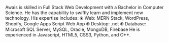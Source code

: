 Awais is skilled in Full Stack Web Development with a Bachelor in Computer Science. He has the capability to swiftly learn and implement new technology. 
His expertise includes:
⦿ Web: MERN Stack, WordPress, Shopify, Google Apps Script Web App 
⦿ Desktop: .net 
⦿ Database: Microsoft SQL Server, MySQL, Oracle, MongoDB, Firebase
He is experienced in Javascript, HTML5, CSS3, Python, and C++.
